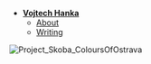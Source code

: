 - [**Vojtech Hanka**](./) <!-- Use `index.md` as well. `./` is a shortcut back to your home page `index.md` -->
    - [About](about.md)
    - [Writing](writing/index.md)




![Project_Skoba_ColoursOfOstrava](https://github.com/Vojteech/english-for-designers/assets/148872005/d06f5877-d673-4174-af30-c1b46922806c)

